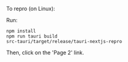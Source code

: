 To repro (on Linux):

Run:

```
npm install
npm run tauri build
src-tauri/target/release/tauri-nextjs-repro
```

Then, click on the 'Page 2' link.